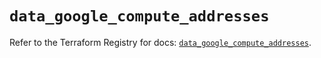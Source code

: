# `data_google_compute_addresses`

Refer to the Terraform Registry for docs: [`data_google_compute_addresses`](https://registry.terraform.io/providers/hashicorp/google/5.34.0/docs/data-sources/compute_addresses).
